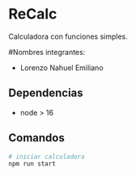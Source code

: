 # ReCalc

Calculadora con funciones simples.

#Nombres integrantes:
- Lorenzo Nahuel Emiliano

## Dependencias

- node > 16

## Comandos

```bash
# iniciar calculadora
npm run start
```
